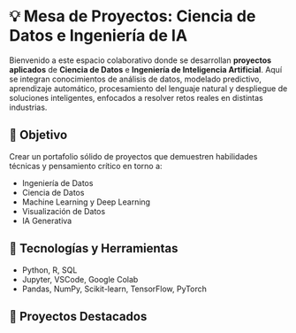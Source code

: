 # 💡 Mesa de Proyectos: Ciencia de Datos e Ingeniería de IA

Bienvenido a este espacio colaborativo donde se desarrollan **proyectos aplicados** de **Ciencia de Datos** e **Ingeniería de Inteligencia Artificial**. Aquí se integran conocimientos de análisis de datos, modelado predictivo, aprendizaje automático, procesamiento del lenguaje natural y despliegue de soluciones inteligentes, enfocados a resolver retos reales en distintas industrias.

## 🎯 Objetivo

Crear un portafolio sólido de proyectos que demuestren habilidades técnicas y pensamiento crítico en torno a:

- Ingeniería de Datos
- Ciencia de Datos
- Machine Learning y Deep Learning
- Visualización de Datos
- IA Generativa

## 🧠 Tecnologías y Herramientas

- Python, R, SQL
- Jupyter, VSCode, Google Colab
- Pandas, NumPy, Scikit-learn, TensorFlow, PyTorch

## 🧪 Proyectos Destacados
